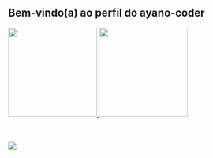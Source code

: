 ## Bem-vindo(a) ao perfil do ayano-coder

 <div>
   <a href="https://github.com/ayano-coder">
   <img height="180em" src="https://github-readme-stats.vercel.app/api?username=ayano-coder&show_icons=true&theme=tokyonight&include_all_commits=true&count_private=true"/>
   <img height="180em" src="https://github-readme-stats.vercel.app/api/top-langs/?username=Ayano-coder&layout=compact&langs_count=6&theme=tokyonight"/>

</div>
<div style="display: inline_block"><br>
  
  
  
</div>
 
 <br>

 
<div> 
  
 <a href="" target="_blank"><img src="https://img.shields.io/badge/-Instagram-%23E4405F?style=for-the-badge&logo=instagram&logoColor=white" target="_blank"></a>


</div>
